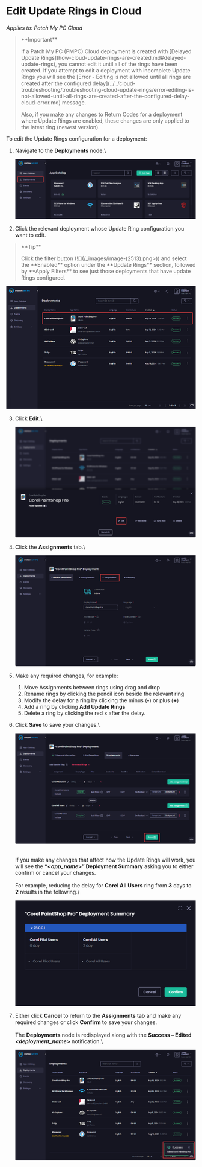 # Edit Update Rings in Cloud

_Applies to: Patch My PC Cloud_

<blockquote class="wp-block-quote">
<p>**Important**</p>
<p>If a Patch My PC (PMPC) Cloud deployment is created with [Delayed Update Rings](how-cloud-update-rings-are-created.md#delayed-update-rings), you cannot edit it until all of the rings have been created. If you attempt to edit a deployment with incomplete  Update Rings you will see the [Error - Editing is not allowed until all rings are created after the configured delay](../../cloud-troubleshooting/troubleshooting-cloud-update-rings/error-editing-is-not-allowed-until-all-rings-are-created-after-the-configured-delay-cloud-error.md) message.</p>
<p>Also, if you make any changes to Return Codes for a deployment where Update Rings are enabled, these changes are only applied to the latest ring (newest version).</p>
</blockquote>

To edit the Update Rings configuration for a deployment:

1.  Navigate to the **Deployments** node.\


    ![Navigating to the “Deployments” node](/_images/image-(434).png "Navigating to the “Deployments” node")


2. Click the relevant deployment whose Update Ring configuration you want to edit.

<blockquote class="wp-block-quote">
<p>**Tip**</p>
<p>Click the filter button (![](/_images/image-(2513).png>)) and select the **Enabled** option under the **Update Rings** section, followed by **Apply Filters** to see just those deployments that have update Rings configured.&#x20;</p>
</blockquote>

![Clicking the relevant deployment you want to edit](/_images/image-(2060).png "Clicking the relevant deployment you want to edit")

3.  Click **Edit**.\


    ![Clicking “More Info”](/_images/image-(436).png "Clicking “More Info”")


4.  Click the **Assignments** tab.\


    ![Clicking the “Assignments” tab](/_images/image-(437).png "Clicking the “Assignments” tab")


5. Make any required changes, for example:&#x20;
   1. Move Assignments between rings using drag and drop
   2. Rename rings by clicking the pencil icon beside the relevant ring
   3. Modify the delay for a ring by clicking the minus (**-**) or plus (**+**)
   4. Add a ring by clicking **Add Update Rings**
   5. Delete a ring by clicking the red x after the delay.
6.  Click **Save** to save your changes.\


    ![Clicking “Save”](/_images/image-(438).png "Clicking “Save”")

    \
    If you make any changes that affect how the Update Rings will work, you will see the **“<**_**app\_name**_**>” Deployment Summary** asking you to either confirm or cancel your changes.\
    \
    For example, reducing the delay for **Corel All Users** ring from **3** days to **2** results in the following.\


    ![Example “Deployment Summary” showing the effects of the edit](/_images/image-(439).png "Example “Deployment Summary” showing the effects of the edit")


7.  Either click **Cancel** to return to the **Assignments** tab and make any required changes or click **Confirm** to save your changes.\
    \
    The **Deployments** node is redisplayed along with the **Success – Edited <**_**deployment\_name**_**>** notification.\


    ![](/_images/image-(440).png "")